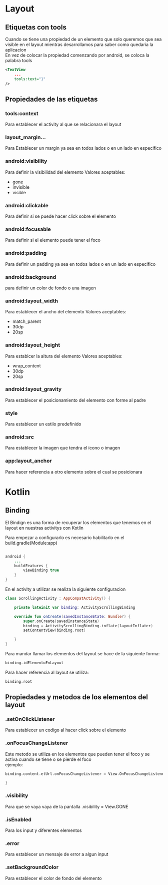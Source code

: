 # Layout

## Etiquetas con tools

Cuando se tiene una propiedad de un elemento que solo queremos que sea visible en el layout mientras desarrollamos para saber como quedaria la aplicacion\
En vez de colocar la propiedad comenzando por android, se coloca la palabra tools
```xml
<TextView
    ...
    tools:text="1"
/>
```

## Propiedades de las etiquetas

### tools:context
Para establecer el activity al que se relacionara el layout

### layout_margin...
Para Establecer un margin ya sea en todos lados o en un lado en especifico

### android:visibility
Para definir la visibilidad del elemento
Valores aceptables:
* gone
* invisible
* visible

### android:clickable
Para definir si se puede hacer click sobre el elemento

### android:focusable
Para definir si el elemento puede tener el foco

### android:padding
Para definir un padding ya sea en todos lados o en un lado en especifico

### android:background
para definir un color de fondo o una imagen

### android:layout_width
Para establecer el ancho del elemento
Valores aceptables:
* match_parent
* 30dp
* 20sp

### android:layout_height
Para establcer la altura del elemento
Valores aceptables:
* wrap_content
* 30dp
* 20sp

### android:layout_gravity
Para establecer el posicionamiento del elemento con forme al padre

### style
Para establecer un estilo predefinido

### android:src
Para establecer la imagen que tendra el icono o imagen

### app:layout_anchor
Para hacer referencia a otro elemento sobre el cual se posicionara


# Kotlin

## Binding

El Bindign es una forma de recuperar los elementos que tenemos en el layout en nuestras activitys con Kotlin

Para empezar a configurarlo es necesario habilitarlo en el build.gradle(Module:app)
```java

android {
    ...
    buildFeatures {
        viewBinding true
    }
}
```
En el activity a utilizar se realiza la siguiente configuracion
```kotlin
class ScrollingActivity : AppCompatActivity() {

    private lateinit var binding: ActivityScrollingBinding

    override fun onCreate(savedInstanceState: Bundle?) {
        super.onCreate(savedInstanceState)
        binding = ActivityScrollingBinding.inflate(layoutInflater)
        setContentView(binding.root)

    }
}

```

Para mandar llamar los elementos del layout se hace de la siguiente forma:
```kotlin
binding.idElementoEnLayout
```

Para hacer referencia al layout se utiliza:
```kotlin
binding.root
```

## Propiedades y metodos de los elementos del layout

### .setOnClickListener  
Para establecer un codigo al hacer click sobre el elemento

### .onFocusChangeListener

Este metodo se utiliza en los elementos que pueden tener el foco y se activa cuando se tiene o se pierde el foco\
ejemplo:
```kotlin
binding.content.etUrl.onFocusChangeListener = View.OnFocusChangeListener { view, focused ->

}
```

### .visibility 
Para que se vaya vaya de la pantalla
.visibility = View.GONE 

### .isEnabled
Para los input y diferentes elementos

### .error
Para establecer un mensaje de error a algun input

### .setBackgroundColor
Para establecer el color de fondo del elemento

